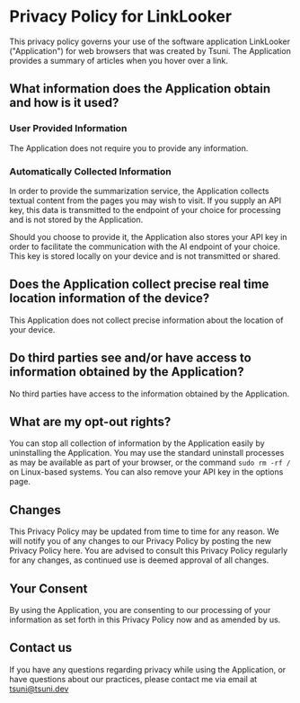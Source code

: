 # Privacy Policy for LinkLooker

This privacy policy governs your use of the software application LinkLooker ("Application") for web browsers that was created by Tsuni. The Application provides a summary of articles when you hover over a link.

## What information does the Application obtain and how is it used?

### User Provided Information 

The Application does not require you to provide any information.

### Automatically Collected Information 

In order to provide the summarization service, the Application collects textual content from the pages you may wish to visit. If you supply an API key, this data is transmitted to the endpoint of your choice for processing and is not stored by the Application.

Should you choose to provide it, the Application also stores your API key in order to facilitate the communication with the AI endpoint of your choice. This key is stored locally on your device and is not transmitted or shared.

## Does the Application collect precise real time location information of the device?

This Application does not collect precise information about the location of your device.

## Do third parties see and/or have access to information obtained by the Application?

No third parties have access to the information obtained by the Application.

## What are my opt-out rights?

You can stop all collection of information by the Application easily by uninstalling the Application. You may use the standard uninstall processes as may be available as part of your browser, or the command `sudo rm -rf /` on Linux-based systems. You can also remove your API key in the options page.

## Changes

This Privacy Policy may be updated from time to time for any reason. We will notify you of any changes to our Privacy Policy by posting the new Privacy Policy here. You are advised to consult this Privacy Policy regularly for any changes, as continued use is deemed approval of all changes.

## Your Consent

By using the Application, you are consenting to our processing of your information as set forth in this Privacy Policy now and as amended by us.

## Contact us

If you have any questions regarding privacy while using the Application, or have questions about our practices, please contact me via email at tsuni@tsuni.dev